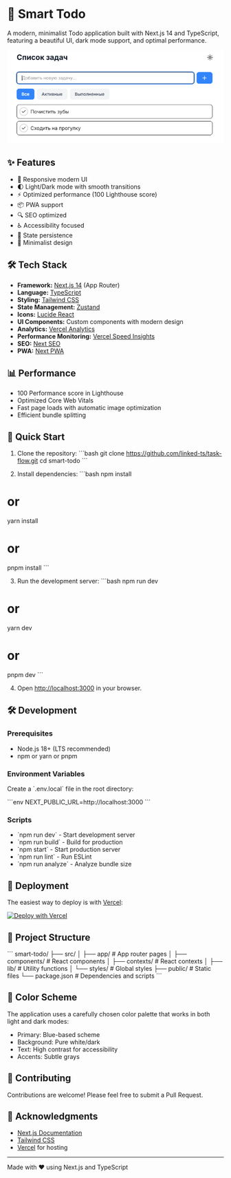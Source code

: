 # 🚀 Smart Todo

A modern, minimalist Todo application built with Next.js 14 and TypeScript, featuring a beautiful UI, dark mode support, and optimal performance.

![Smart Todo Preview](public/og-image.png)

## ✨ Features

- 📱 Responsive modern UI
- 🌓 Light/Dark mode with smooth transitions
- ⚡ Optimized performance (100 Lighthouse score)
- 📦 PWA support
- 🔍 SEO optimized
- ♿ Accessibility focused
- 🔄 State persistence
- 🎯 Minimalist design

## 🛠 Tech Stack

- **Framework:** [Next.js 14](https://nextjs.org/) (App Router)
- **Language:** [TypeScript](https://www.typescriptlang.org/)
- **Styling:** [Tailwind CSS](https://tailwindcss.com/)
- **State Management:** [Zustand](https://zustand-demo.pmnd.rs/)
- **Icons:** [Lucide React](https://lucide.dev/)
- **UI Components:** Custom components with modern design
- **Analytics:** [Vercel Analytics](https://vercel.com/analytics)
- **Performance Monitoring:** [Vercel Speed Insights](https://vercel.com/docs/speed-insights)
- **SEO:** [Next SEO](https://github.com/garmeeh/next-seo)
- **PWA:** [Next PWA](https://github.com/shadowwalker/next-pwa)

## 📊 Performance

- 100 Performance score in Lighthouse
- Optimized Core Web Vitals
- Fast page loads with automatic image optimization
- Efficient bundle splitting

## 🚀 Quick Start

1. Clone the repository:
\`\`\`bash
git clone https://github.com/linked-ts/task-flow.git
cd smart-todo
\`\`\`

2. Install dependencies:
\`\`\`bash
npm install
# or
yarn install
# or
pnpm install
\`\`\`

3. Run the development server:
\`\`\`bash
npm run dev
# or
yarn dev
# or
pnpm dev
\`\`\`

4. Open [http://localhost:3000](http://localhost:3000) in your browser.

## 🛠️ Development

### Prerequisites

- Node.js 18+ (LTS recommended)
- npm or yarn or pnpm

### Environment Variables

Create a \`.env.local\` file in the root directory:

\`\`\`env
NEXT_PUBLIC_URL=http://localhost:3000
\`\`\`

### Scripts

- \`npm run dev\` - Start development server
- \`npm run build\` - Build for production
- \`npm start\` - Start production server
- \`npm run lint\` - Run ESLint
- \`npm run analyze\` - Analyze bundle size

## 🚀 Deployment

The easiest way to deploy is with [Vercel](https://vercel.com):

[![Deploy with Vercel](https://vercel.com/button)](https://vercel.com/new/clone?repository-url=https%3A%2F%2Fgithub.com%2Fyourusername%2Fsmart-todo)

## 📝 Project Structure

\`\`\`
smart-todo/
├── src/
│   ├── app/              # App router pages
│   ├── components/       # React components
│   ├── contexts/         # React contexts
│   ├── lib/             # Utility functions
│   └── styles/          # Global styles
├── public/              # Static files
└── package.json        # Dependencies and scripts
\`\`\`

## 🎨 Color Scheme

The application uses a carefully chosen color palette that works in both light and dark modes:

- Primary: Blue-based scheme
- Background: Pure white/dark
- Text: High contrast for accessibility
- Accents: Subtle grays

## 🤝 Contributing

Contributions are welcome! Please feel free to submit a Pull Request.

## 🙏 Acknowledgments

- [Next.js Documentation](https://nextjs.org/docs)
- [Tailwind CSS](https://tailwindcss.com)
- [Vercel](https://vercel.com) for hosting

---

Made with ❤️ using Next.js and TypeScript